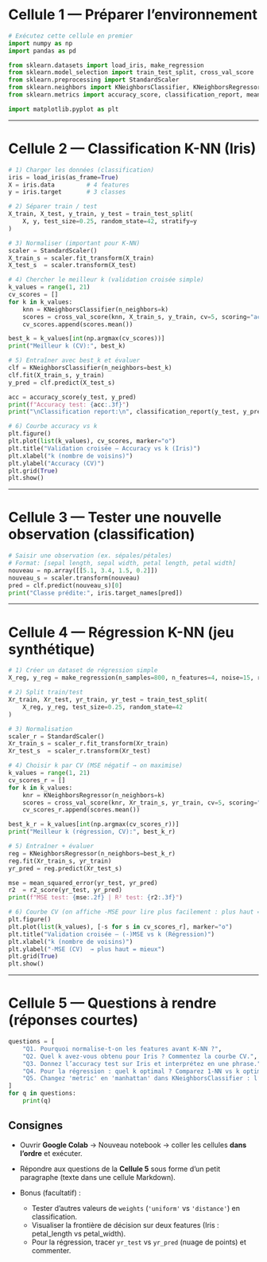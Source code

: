 

# Cellule 1 — Préparer l’environnement

```python
# Exécutez cette cellule en premier
import numpy as np
import pandas as pd

from sklearn.datasets import load_iris, make_regression
from sklearn.model_selection import train_test_split, cross_val_score
from sklearn.preprocessing import StandardScaler
from sklearn.neighbors import KNeighborsClassifier, KNeighborsRegressor
from sklearn.metrics import accuracy_score, classification_report, mean_squared_error, r2_score

import matplotlib.pyplot as plt
```

---

# Cellule 2 — Classification K-NN (Iris)

```python
# 1) Charger les données (classification)
iris = load_iris(as_frame=True)
X = iris.data         # 4 features
y = iris.target       # 3 classes

# 2) Séparer train / test
X_train, X_test, y_train, y_test = train_test_split(
    X, y, test_size=0.25, random_state=42, stratify=y
)

# 3) Normaliser (important pour K-NN)
scaler = StandardScaler()
X_train_s = scaler.fit_transform(X_train)
X_test_s  = scaler.transform(X_test)

# 4) Chercher le meilleur k (validation croisée simple)
k_values = range(1, 21)
cv_scores = []
for k in k_values:
    knn = KNeighborsClassifier(n_neighbors=k)
    scores = cross_val_score(knn, X_train_s, y_train, cv=5, scoring="accuracy")
    cv_scores.append(scores.mean())

best_k = k_values[int(np.argmax(cv_scores))]
print("Meilleur k (CV):", best_k)

# 5) Entraîner avec best_k et évaluer
clf = KNeighborsClassifier(n_neighbors=best_k)
clf.fit(X_train_s, y_train)
y_pred = clf.predict(X_test_s)

acc = accuracy_score(y_test, y_pred)
print(f"Accuracy test: {acc:.3f}")
print("\nClassification report:\n", classification_report(y_test, y_pred, target_names=iris.target_names))

# 6) Courbe accuracy vs k
plt.figure()
plt.plot(list(k_values), cv_scores, marker="o")
plt.title("Validation croisée — Accuracy vs k (Iris)")
plt.xlabel("k (nombre de voisins)")
plt.ylabel("Accuracy (CV)")
plt.grid(True)
plt.show()
```

---

# Cellule 3 — Tester une nouvelle observation (classification)

```python
# Saisir une observation (ex. sépales/pétales)
# Format: [sepal length, sepal width, petal length, petal width]
nouveau = np.array([[5.1, 3.4, 1.5, 0.2]])
nouveau_s = scaler.transform(nouveau)
pred = clf.predict(nouveau_s)[0]
print("Classe prédite:", iris.target_names[pred])
```

---

# Cellule 4 — Régression K-NN (jeu synthétique)

```python
# 1) Créer un dataset de régression simple
X_reg, y_reg = make_regression(n_samples=800, n_features=4, noise=15, random_state=42)

# 2) Split train/test
Xr_train, Xr_test, yr_train, yr_test = train_test_split(
    X_reg, y_reg, test_size=0.25, random_state=42
)

# 3) Normalisation
scaler_r = StandardScaler()
Xr_train_s = scaler_r.fit_transform(Xr_train)
Xr_test_s  = scaler_r.transform(Xr_test)

# 4) Choisir k par CV (MSE négatif → on maximise)
k_values = range(1, 21)
cv_scores_r = []
for k in k_values:
    knr = KNeighborsRegressor(n_neighbors=k)
    scores = cross_val_score(knr, Xr_train_s, yr_train, cv=5, scoring="neg_mean_squared_error")
    cv_scores_r.append(scores.mean())

best_k_r = k_values[int(np.argmax(cv_scores_r))]
print("Meilleur k (régression, CV):", best_k_r)

# 5) Entraîner + évaluer
reg = KNeighborsRegressor(n_neighbors=best_k_r)
reg.fit(Xr_train_s, yr_train)
yr_pred = reg.predict(Xr_test_s)

mse = mean_squared_error(yr_test, yr_pred)
r2  = r2_score(yr_test, yr_pred)
print(f"MSE test: {mse:.2f} | R² test: {r2:.3f}")

# 6) Courbe CV (on affiche -MSE pour lire plus facilement : plus haut = mieux)
plt.figure()
plt.plot(list(k_values), [-s for s in cv_scores_r], marker="o")
plt.title("Validation croisée — (-)MSE vs k (Régression)")
plt.xlabel("k (nombre de voisins)")
plt.ylabel("-MSE (CV)  → plus haut = mieux")
plt.grid(True)
plt.show()
```

---

# Cellule 5 — Questions à rendre (réponses courtes)

```python
questions = [
    "Q1. Pourquoi normalise-t-on les features avant K-NN ?",
    "Q2. Quel k avez-vous obtenu pour Iris ? Commentez la courbe CV.",
    "Q3. Donnez l’accuracy test sur Iris et interprétez en une phrase.",
    "Q4. Pour la régression : quel k optimal ? Comparez 1-NN vs k optimal (biais/variance).",
    "Q5. Changez 'metric' en 'manhattan' dans KNeighborsClassifier : l’accuracy change-t-elle ? Expliquez.",
]
for q in questions:
    print(q)
```



## Consignes

* Ouvrir **Google Colab** → Nouveau notebook → coller les cellules **dans l’ordre** et exécuter.
* Répondre aux questions de la **Cellule 5** sous forme d’un petit paragraphe (texte dans une cellule Markdown).
* Bonus (facultatif) :

  * Tester d’autres valeurs de `weights` (`'uniform'` vs `'distance'`) en classification.
  * Visualiser la frontière de décision sur deux features (Iris : petal_length vs petal_width).
  * Pour la régression, tracer `yr_test` vs `yr_pred` (nuage de points) et commenter.


